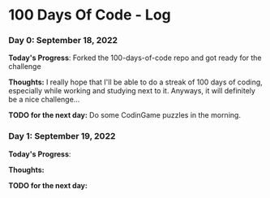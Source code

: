 # 100 Days Of Code - Log

### Day 0: September 18, 2022

**Today's Progress**: Forked the 100-days-of-code repo and got ready for the challenge

**Thoughts:** I really hope that I'll be able to do a streak of 100 days of coding, especially while working and studying next to it. Anyways, it will definitely be a nice challenge...

**TODO for the next day:** Do some CodinGame puzzles in the morning.

### Day 1: September 19, 2022

**Today's Progress**:

**Thoughts:**

**TODO for the next day:**
